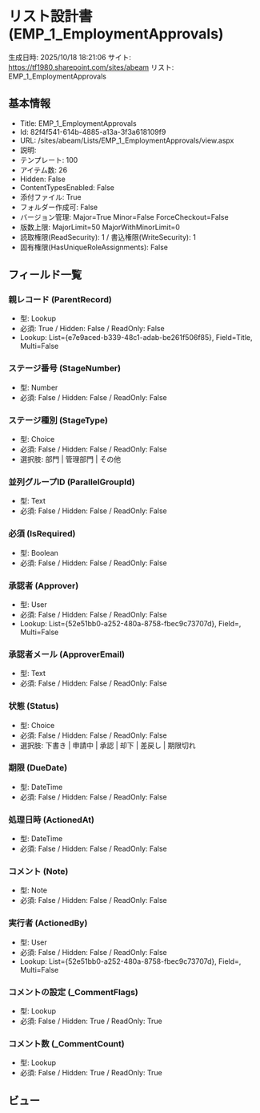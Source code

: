 # リスト設計書 (EMP_1_EmploymentApprovals)

生成日時: 2025/10/18 18:21:06
サイト: https://tf1980.sharepoint.com/sites/abeam
リスト: EMP_1_EmploymentApprovals

## 基本情報
- Title: EMP_1_EmploymentApprovals
- Id: 82f4f541-614b-4885-a13a-3f3a618109f9
- URL: /sites/abeam/Lists/EMP_1_EmploymentApprovals/view.aspx
- 説明: 
- テンプレート: 100
- アイテム数: 26
- Hidden: False
- ContentTypesEnabled: False
- 添付ファイル: True
- フォルダー作成可: False
- バージョン管理: Major=True Minor=False ForceCheckout=False
- 版数上限: MajorLimit=50 MajorWithMinorLimit=0
- 読取権限(ReadSecurity): 1 / 書込権限(WriteSecurity): 1
- 固有権限(HasUniqueRoleAssignments): False

## フィールド一覧

### 親レコード (ParentRecord)
- 型: Lookup
- 必須: True / Hidden: False / ReadOnly: False
- Lookup: List={e7e9aced-b339-48c1-adab-be261f506f85}, Field=Title, Multi=False


### ステージ番号 (StageNumber)
- 型: Number
- 必須: False / Hidden: False / ReadOnly: False


### ステージ種別 (StageType)
- 型: Choice
- 必須: False / Hidden: False / ReadOnly: False
- 選択肢: 部門 | 管理部門 | その他


### 並列グループID (ParallelGroupId)
- 型: Text
- 必須: False / Hidden: False / ReadOnly: False


### 必須 (IsRequired)
- 型: Boolean
- 必須: False / Hidden: False / ReadOnly: False


### 承認者 (Approver)
- 型: User
- 必須: False / Hidden: False / ReadOnly: False
- Lookup: List={52e51bb0-a252-480a-8758-fbec9c73707d}, Field=, Multi=False


### 承認者メール (ApproverEmail)
- 型: Text
- 必須: False / Hidden: False / ReadOnly: False


### 状態 (Status)
- 型: Choice
- 必須: False / Hidden: False / ReadOnly: False
- 選択肢: 下書き | 申請中 | 承認 | 却下 | 差戻し | 期限切れ


### 期限 (DueDate)
- 型: DateTime
- 必須: False / Hidden: False / ReadOnly: False


### 処理日時 (ActionedAt)
- 型: DateTime
- 必須: False / Hidden: False / ReadOnly: False


### コメント (Note)
- 型: Note
- 必須: False / Hidden: False / ReadOnly: False


### 実行者 (ActionedBy)
- 型: User
- 必須: False / Hidden: False / ReadOnly: False
- Lookup: List={52e51bb0-a252-480a-8758-fbec9c73707d}, Field=, Multi=False


### コメントの設定 (_CommentFlags)
- 型: Lookup
- 必須: False / Hidden: True / ReadOnly: True


### コメント数 (_CommentCount)
- 型: Lookup
- 必須: False / Hidden: True / ReadOnly: True


## ビュー

